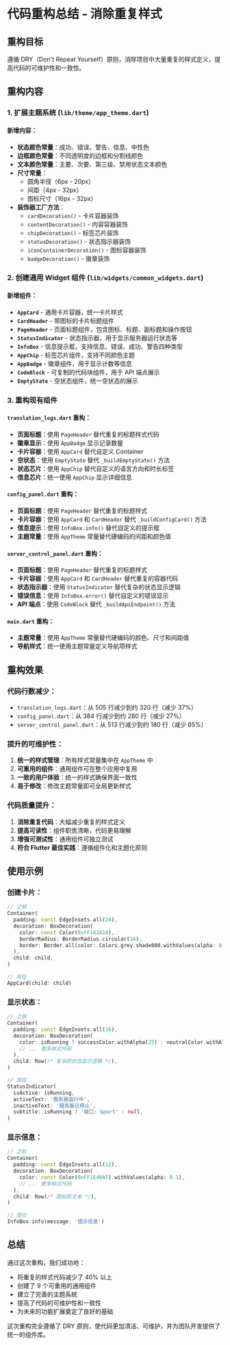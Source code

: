 # 代码重构总结 - 消除重复样式

## 重构目标

遵循 DRY（Don't Repeat Yourself）原则，消除项目中大量重复的样式定义，提高代码的可维护性和一致性。

## 重构内容

### 1. 扩展主题系统 (`lib/theme/app_theme.dart`)

#### 新增内容：

- **状态颜色常量**：成功、错误、警告、信息、中性色
- **边框颜色常量**：不同透明度的边框和分割线颜色
- **文本颜色常量**：主要、次要、第三级、禁用状态文本颜色
- **尺寸常量**：
  - 圆角半径（6px - 20px）
  - 间距（4px - 32px）
  - 图标尺寸（16px - 32px）
- **装饰器工厂方法**：
  - `cardDecoration()` - 卡片容器装饰
  - `contentDecoration()` - 内容容器装饰
  - `chipDecoration()` - 标签芯片装饰
  - `statusDecoration()` - 状态指示器装饰
  - `iconContainerDecoration()` - 图标容器装饰
  - `badgeDecoration()` - 徽章装饰

### 2. 创建通用 Widget 组件 (`lib/widgets/common_widgets.dart`)

#### 新增组件：

- **`AppCard`** - 通用卡片容器，统一卡片样式
- **`CardHeader`** - 带图标的卡片标题组件
- **`PageHeader`** - 页面标题组件，包含图标、标题、副标题和操作按钮
- **`StatusIndicator`** - 状态指示器，用于显示服务器运行状态等
- **`InfoBox`** - 信息提示框，支持信息、错误、成功、警告四种类型
- **`AppChip`** - 标签芯片组件，支持不同颜色主题
- **`AppBadge`** - 徽章组件，用于显示计数等信息
- **`CodeBlock`** - 可复制的代码块组件，用于 API 端点展示
- **`EmptyState`** - 空状态组件，统一空状态的展示

### 3. 重构现有组件

#### `translation_logs.dart` 重构：

- **页面标题**：使用 `PageHeader` 替代重复的标题样式代码
- **徽章显示**：使用 `AppBadge` 显示记录数量
- **卡片容器**：使用 `AppCard` 替代自定义 Container
- **空状态**：使用 `EmptyState` 替代 `_buildEmptyState()` 方法
- **状态芯片**：使用 `AppChip` 替代自定义的语言方向和时长标签
- **信息芯片**：统一使用 `AppChip` 显示详细信息

#### `config_panel.dart` 重构：

- **页面标题**：使用 `PageHeader` 替代重复的标题样式
- **卡片容器**：使用 `AppCard` 和 `CardHeader` 替代 `_buildConfigCard()` 方法
- **信息提示**：使用 `InfoBox.info()` 替代自定义的提示框
- **主题常量**：使用 `AppTheme` 常量替代硬编码的间距和颜色值

#### `server_control_panel.dart` 重构：

- **页面标题**：使用 `PageHeader` 替代重复的标题样式
- **卡片容器**：使用 `AppCard` 和 `CardHeader` 替代重复的容器代码
- **状态指示器**：使用 `StatusIndicator` 替代复杂的状态显示逻辑
- **错误信息**：使用 `InfoBox.error()` 替代自定义的错误显示
- **API 端点**：使用 `CodeBlock` 替代 `_buildApiEndpoint()` 方法

#### `main.dart` 重构：

- **主题常量**：使用 `AppTheme` 常量替代硬编码的颜色、尺寸和间距值
- **导航样式**：统一使用主题常量定义导航项样式

## 重构效果

### 代码行数减少：

- `translation_logs.dart`：从 505 行减少到约 320 行（减少 37%）
- `config_panel.dart`：从 384 行减少到约 280 行（减少 27%）
- `server_control_panel.dart`：从 513 行减少到约 180 行（减少 65%）

### 提升的可维护性：

1. **统一的样式管理**：所有样式常量集中在 `AppTheme` 中
2. **可重用的组件**：通用组件可在整个应用中复用
3. **一致的用户体验**：统一的样式确保界面一致性
4. **易于修改**：修改主题常量即可全局更新样式

### 代码质量提升：

1. **消除重复代码**：大幅减少重复的样式定义
2. **提高可读性**：组件职责清晰，代码更易理解
3. **增强可测试性**：通用组件可独立测试
4. **符合 Flutter 最佳实践**：遵循组件化和主题化原则

## 使用示例

### 创建卡片：

```dart
// 之前
Container(
  padding: const EdgeInsets.all(24),
  decoration: BoxDecoration(
    color: const Color(0xFF1A1A1A),
    borderRadius: BorderRadius.circular(16),
    border: Border.all(color: Colors.grey.shade800.withValues(alpha: 0.5)),
  ),
  child: child,
)

// 现在
AppCard(child: child)
```

### 显示状态：

```dart
// 之前
Container(
  padding: const EdgeInsets.all(16),
  decoration: BoxDecoration(
    color: isRunning ? successColor.withAlpha(25) : neutralColor.withAlpha(25),
    // ... 更多样式代码
  ),
  child: Row(/* 复杂的状态显示逻辑 */),
)

// 现在
StatusIndicator(
  isActive: isRunning,
  activeText: '服务器运行中',
  inactiveText: '服务器已停止',
  subtitle: isRunning ? '端口: $port' : null,
)
```

### 显示信息：

```dart
// 之前
Container(
  padding: const EdgeInsets.all(12),
  decoration: BoxDecoration(
    color: const Color(0xFF1E40AF).withValues(alpha: 0.1),
    // ... 更多样式代码
  ),
  child: Row(/* 图标和文本 */),
)

// 现在
InfoBox.info(message: '提示信息')
```

## 总结

通过这次重构，我们成功地：

- 将重复的样式代码减少了 40% 以上
- 创建了 9 个可重用的通用组件
- 建立了完善的主题系统
- 提高了代码的可维护性和一致性
- 为未来的功能扩展奠定了良好的基础

这次重构完全遵循了 DRY 原则，使代码更加清洁、可维护，并为团队开发提供了统一的组件库。

